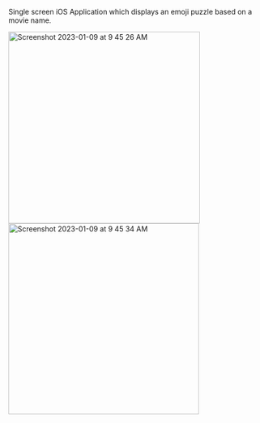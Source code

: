 Single screen iOS Application which displays an emoji puzzle based on a movie name.

<img width="378" alt="Screenshot 2023-01-09 at 9 45 26 AM" src="https://user-images.githubusercontent.com/90863360/211240231-55efa176-f13c-4109-91e6-d50ee518c05e.png">

<img width="376" alt="Screenshot 2023-01-09 at 9 45 34 AM" src="https://user-images.githubusercontent.com/90863360/211240237-98ff5536-7682-4714-8d19-a0850b0b92a6.png">

